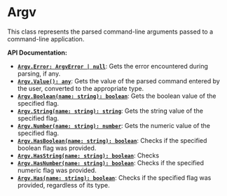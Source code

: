 # Argv

This class represents the parsed command-line arguments passed
to a command-line application.

**API Documentation:**

- [**`Argv.Error: ArgvError | null`**](/contents/reference/argv_error): Gets the error encountered during parsing, if any.
- [**`Argv.Value(): any`**](#): Gets the value of the parsed command entered by the user, converted to the appropriate type.
- [**`Argv.Boolean(name: string): boolean`**](#): Gets the boolean value of the specified flag.
- [**`Argv.String(name: string): string`**](#): Gets the string value of the specified flag.
- [**`Argv.Number(name: string): number`**](#): Gets the numeric value of the specified flag.
- [**`Argv.HasBoolean(name: string): boolean`**](#): Checks if the specified boolean flag was provided.
- [**`Argv.HasString(name: string): boolean`**](#): Checks
- [**`Argv.HasNumber(name: string): boolean`**](#): Checks if the specified numeric flag was provided.
- [**`Argv.Has(name: string): boolean`**](#): Checks if the specified flag was provided, regardless of its type.